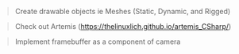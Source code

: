 > Create drawable objects ie Meshes (Static, Dynamic, and Rigged)

> Check out Artemis (https://thelinuxlich.github.io/artemis_CSharp/)

> Implement framebuffer as a component of camera
